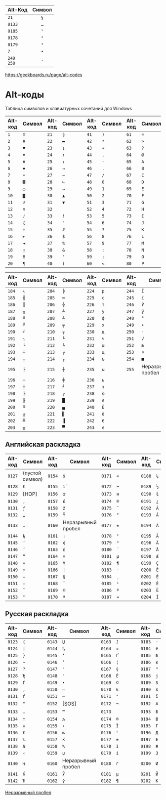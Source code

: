 <table>
<thead>
<tr>
<th style="text-align: left;">Alt-Код</th>
<th style="text-align: center;">Символ</th>
</tr>
</thead>
<tbody>
<tr>
<td style="text-align: left;"><code>21</code></td>
<td style="text-align: center;"><code>§</code></td>
</tr>
<tr>
<td style="text-align: left;"><code>0133</code></td>
<td style="text-align: center;"><code>…</code></td>
</tr>
<tr>
<td style="text-align: left;"><code>0185</code></td>
<td style="text-align: center;"><code>¹</code></td>
</tr>
<tr>
<td style="text-align: left;"><code>0178</code></td>
<td style="text-align: center;"><code>²</code></td>
</tr>
<tr>
<td style="text-align: left;"><code>0179</code></td>
<td style="text-align: center;"><code>³</code></td>
</tr>
<tr>
<td style="text-align: left;"><code>7</code></td>
<td style="text-align: center;"><code>•</code></td>
</tr>
<tr>
<td style="text-align: left;"><code>249</code><br><code>250</code></td>
<td style="text-align: center;"><code>·</code></td>
</tr>
</tbody>
</table>
<p><a href="https://geekboards.ru/page/alt-codes">https://geekboards.ru/page/alt-codes</a></p>
<h1>Alt-коды</h1>
<p>Таблица символов и клавиатурных сочетаний для Windows</p>
<table>
<thead>
<tr>
<th>Alt-код</th>
<th>Символ</th>
<th>Alt-код</th>
<th>Символ</th>
<th>Alt-код</th>
<th>Символ</th>
<th>Alt-код</th>
<th>Символ</th>
<th>Alt-код</th>
<th>Символ</th>
<th>Alt-код</th>
<th>Символ</th>
<th>Alt-код</th>
<th>Символ</th>
</tr>
</thead>
<tbody>
<tr>
<td><code>1</code></td>
<td><code>☺</code></td>
<td><code>21</code></td>
<td><code>§</code></td>
<td><code>41</code></td>
<td><code>)</code></td>
<td><code>61</code></td>
<td><code>=</code></td>
<td><code>81</code></td>
<td><code>Q</code></td>
<td><code>101</code></td>
<td><code>e</code></td>
<td><code>121</code></td>
<td><code>y</code></td>
</tr>
<tr>
<td><code>2</code></td>
<td><code>☻</code></td>
<td><code>22</code></td>
<td><code>▬</code></td>
<td><code>42</code></td>
<td><code>*</code></td>
<td><code>62</code></td>
<td><code>&gt;</code></td>
<td><code>82</code></td>
<td><code>R</code></td>
<td><code>102</code></td>
<td><code>f</code></td>
<td><code>122</code></td>
<td><code>z</code></td>
</tr>
<tr>
<td><code>3</code></td>
<td><code>♥</code></td>
<td><code>23</code></td>
<td><code>↨</code></td>
<td><code>43</code></td>
<td><code>+</code></td>
<td><code>63</code></td>
<td><code>?</code></td>
<td><code>83</code></td>
<td><code>S</code></td>
<td><code>103</code></td>
<td><code>g</code></td>
<td><code>123</code></td>
<td><code>{</code></td>
</tr>
<tr>
<td><code>4</code></td>
<td><code>♦</code></td>
<td><code>24</code></td>
<td><code>↑</code></td>
<td><code>44</code></td>
<td><code>,</code></td>
<td><code>64</code></td>
<td><code>@</code></td>
<td><code>84</code></td>
<td><code>T</code></td>
<td><code>104</code></td>
<td><code>h</code></td>
<td><code>124</code></td>
<td><code>|</code></td>
</tr>
<tr>
<td><code>5</code></td>
<td><code>♣</code></td>
<td><code>25</code></td>
<td><code>↓</code></td>
<td><code>45</code></td>
<td><code>-</code></td>
<td><code>65</code></td>
<td><code>A</code></td>
<td><code>85</code></td>
<td><code>U</code></td>
<td><code>105</code></td>
<td><code>i</code></td>
<td><code>125</code></td>
<td><code>}</code></td>
</tr>
<tr>
<td><code>6</code></td>
<td><code>♠</code></td>
<td><code>26</code></td>
<td><code>→</code></td>
<td><code>46</code></td>
<td><code>.</code></td>
<td><code>66</code></td>
<td><code>B</code></td>
<td><code>86</code></td>
<td><code>V</code></td>
<td><code>106</code></td>
<td><code>j</code></td>
<td><code>126</code></td>
<td><code>~</code></td>
</tr>
<tr>
<td><code>7</code></td>
<td><code>•</code></td>
<td><code>27</code></td>
<td><code>←</code></td>
<td><code>47</code></td>
<td><code>/</code></td>
<td><code>67</code></td>
<td><code>C</code></td>
<td><code>87</code></td>
<td><code>W</code></td>
<td><code>107</code></td>
<td><code>k</code></td>
<td><code>127</code></td>
<td><code>⌂</code></td>
</tr>
<tr>
<td><code>8</code></td>
<td><code>◘</code></td>
<td><code>28</code></td>
<td><code>∟</code></td>
<td><code>48</code></td>
<td><code>0</code></td>
<td><code>68</code></td>
<td><code>D</code></td>
<td><code>88</code></td>
<td><code>X</code></td>
<td><code>108</code></td>
<td><code>l</code></td>
<td><code>128</code></td>
<td><code>А</code></td>
</tr>
<tr>
<td><code>9</code></td>
<td><code>○</code></td>
<td><code>29</code></td>
<td><code>↔</code></td>
<td><code>49</code></td>
<td><code>1</code></td>
<td><code>69</code></td>
<td><code>E</code></td>
<td><code>89</code></td>
<td><code>Y</code></td>
<td><code>109</code></td>
<td><code>m</code></td>
<td><code>129</code></td>
<td><code>Б</code></td>
</tr>
<tr>
<td><code>10</code></td>
<td><code>◙</code></td>
<td><code>30</code></td>
<td><code>▲</code></td>
<td><code>50</code></td>
<td><code>2</code></td>
<td><code>70</code></td>
<td><code>F</code></td>
<td><code>90</code></td>
<td><code>Z</code></td>
<td><code>110</code></td>
<td><code>n</code></td>
<td><code>130</code></td>
<td><code>В</code></td>
</tr>
<tr>
<td><code>11</code></td>
<td><code>♂</code></td>
<td><code>31</code></td>
<td><code>▼</code></td>
<td><code>51</code></td>
<td><code>3</code></td>
<td><code>71</code></td>
<td><code>G</code></td>
<td><code>91</code></td>
<td><code>[</code></td>
<td><code>111</code></td>
<td><code>o</code></td>
<td><code>131</code></td>
<td><code>Г</code></td>
</tr>
<tr>
<td><code>12</code></td>
<td><code>♀</code></td>
<td><code>32</code></td>
<td><code></code></td>
<td><code>52</code></td>
<td><code>4</code></td>
<td><code>72</code></td>
<td><code>H</code></td>
<td><code>92</code></td>
<td><code>\</code></td>
<td><code>112</code></td>
<td><code>p</code></td>
<td><code>132</code></td>
<td><code>Д</code></td>
</tr>
<tr>
<td><code>13</code></td>
<td><code>♪</code></td>
<td><code>33</code></td>
<td><code>!</code></td>
<td><code>53</code></td>
<td><code>5</code></td>
<td><code>73</code></td>
<td><code>I</code></td>
<td><code>93</code></td>
<td><code>]</code></td>
<td><code>113</code></td>
<td><code>q</code></td>
<td><code>176</code></td>
<td><code>░</code></td>
</tr>
<tr>
<td><code>14</code></td>
<td><code>♫</code></td>
<td><code>34</code></td>
<td><code>"</code></td>
<td><code>54</code></td>
<td><code>6</code></td>
<td><code>74</code></td>
<td><code>J</code></td>
<td><code>94</code></td>
<td><code>^</code></td>
<td><code>114</code></td>
<td><code>r</code></td>
<td><code>177</code></td>
<td><code>▒</code></td>
</tr>
<tr>
<td><code>15</code></td>
<td><code>☼</code></td>
<td><code>35</code></td>
<td><code>#</code></td>
<td><code>55</code></td>
<td><code>7</code></td>
<td><code>75</code></td>
<td><code>K</code></td>
<td><code>95</code></td>
<td><code>_</code></td>
<td><code>115</code></td>
<td><code>s</code></td>
<td><code>178</code></td>
<td><code>▓</code></td>
</tr>
<tr>
<td><code>16</code></td>
<td><code>►</code></td>
<td><code>36</code></td>
<td><code>$</code></td>
<td><code>56</code></td>
<td><code>8</code></td>
<td><code>76</code></td>
<td><code>L</code></td>
<td><code>96</code></td>
<td><code>&grave;</code></td>
<td><code>116</code></td>
<td><code>t</code></td>
<td><code>179</code></td>
<td><code>│</code></td>
</tr>
<tr>
<td><code>17</code></td>
<td><code>◄</code></td>
<td><code>37</code></td>
<td><code>%</code></td>
<td><code>57</code></td>
<td><code>9</code></td>
<td><code>77</code></td>
<td><code>M</code></td>
<td><code>97</code></td>
<td><code>a</code></td>
<td><code>117</code></td>
<td><code>u</code></td>
<td><code>180</code></td>
<td><code>┤</code></td>
</tr>
<tr>
<td><code>18</code></td>
<td><code>↕</code></td>
<td><code>38</code></td>
<td><code>&amp;</code></td>
<td><code>58</code></td>
<td><code>:</code></td>
<td><code>78</code></td>
<td><code>N</code></td>
<td><code>98</code></td>
<td><code>b</code></td>
<td><code>118</code></td>
<td><code>v</code></td>
<td><code>181</code></td>
<td><code>╡</code></td>
</tr>
<tr>
<td><code>19</code></td>
<td><code>‼</code></td>
<td><code>39</code></td>
<td><code>'</code></td>
<td><code>59</code></td>
<td><code>;</code></td>
<td><code>79</code></td>
<td><code>O</code></td>
<td><code>99</code></td>
<td><code>c</code></td>
<td><code>119</code></td>
<td><code>w</code></td>
<td><code>182</code></td>
<td><code>╢</code></td>
</tr>
<tr>
<td><code>20</code></td>
<td><code>¶</code></td>
<td><code>40</code></td>
<td><code>(</code></td>
<td><code>60</code></td>
<td><code>&lt;</code></td>
<td><code>80</code></td>
<td><code>P</code></td>
<td><code>100</code></td>
<td><code>d</code></td>
<td><code>120</code></td>
<td><code>x</code></td>
<td><code>183</code></td>
<td><code>╖</code></td>
</tr>
</tbody>
</table>
<table>
<thead>
<tr>
<th>Alt-код</th>
<th>Симвoл</th>
<th>Alt-код</th>
<th>Символ</th>
<th>Alt-код</th>
<th>Символ</th>
<th>Alt-код</th>
<th>Символ</th>
</tr>
</thead>
<tbody>
<tr>
<td><code>184</code></td>
<td><code>╕</code></td>
<td><code>204</code></td>
<td><code>╠</code></td>
<td><code>224</code></td>
<td><code>р</code></td>
<td><code>244</code></td>
<td><code>Ї</code></td>
</tr>
<tr>
<td><code>185</code></td>
<td><code>╣</code></td>
<td><code>205</code></td>
<td><code>═</code></td>
<td><code>225</code></td>
<td><code>с</code></td>
<td><code>245</code></td>
<td><code>ї</code></td>
</tr>
<tr>
<td><code>186</code></td>
<td><code>║</code></td>
<td><code>206</code></td>
<td><code>╬</code></td>
<td><code>226</code></td>
<td><code>т</code></td>
<td><code>246</code></td>
<td><code>Ў</code></td>
</tr>
<tr>
<td><code>187</code></td>
<td><code>╗</code></td>
<td><code>207</code></td>
<td><code>╧</code></td>
<td><code>227</code></td>
<td><code>у</code></td>
<td><code>247</code></td>
<td><code>ў</code></td>
</tr>
<tr>
<td><code>188</code></td>
<td><code>╝</code></td>
<td><code>208</code></td>
<td><code>╨</code></td>
<td><code>228</code></td>
<td><code>ф</code></td>
<td><code>248</code></td>
<td><code>°</code></td>
</tr>
<tr>
<td><code>189</code></td>
<td><code>╜</code></td>
<td><code>209</code></td>
<td><code>╤</code></td>
<td><code>229</code></td>
<td><code>х</code></td>
<td><code>249</code></td>
<td><code>∙</code></td>
</tr>
<tr>
<td><code>190</code></td>
<td><code>╛</code></td>
<td><code>210</code></td>
<td><code>╥</code></td>
<td><code>230</code></td>
<td><code>ц</code></td>
<td><code>250</code></td>
<td><code>·</code></td>
</tr>
<tr>
<td><code>191</code></td>
<td><code>┐</code></td>
<td><code>211</code></td>
<td><code>╙</code></td>
<td><code>231</code></td>
<td><code>ч</code></td>
<td><code>251</code></td>
<td><code>√</code></td>
</tr>
<tr>
<td><code>192</code></td>
<td><code>└</code></td>
<td><code>212</code></td>
<td><code>╘</code></td>
<td><code>232</code></td>
<td><code>ш</code></td>
<td><code>252</code></td>
<td><code>№</code></td>
</tr>
<tr>
<td><code>193</code></td>
<td><code>┴</code></td>
<td><code>213</code></td>
<td><code>╒</code></td>
<td><code>233</code></td>
<td><code>щ</code></td>
<td><code>253</code></td>
<td><code>¤</code></td>
</tr>
<tr>
<td><code>194</code></td>
<td><code>┬</code></td>
<td><code>214</code></td>
<td><code>╓</code></td>
<td><code>234</code></td>
<td><code>ъ</code></td>
<td><code>254</code></td>
<td><code>■</code></td>
</tr>
<tr>
<td><code>195</code></td>
<td><code>├</code></td>
<td><code>215</code></td>
<td><code>╫</code></td>
<td><code>235</code></td>
<td><code>ы</code></td>
<td><code>255</code></td>
<td>Неразрывный пробел</td>
</tr>
<tr>
<td><code>196</code></td>
<td><code>─</code></td>
<td><code>216</code></td>
<td><code>╪</code></td>
<td><code>236</code></td>
<td><code>ь</code></td>
<td></td>
<td></td>
</tr>
<tr>
<td><code>197</code></td>
<td><code>┼</code></td>
<td><code>217</code></td>
<td><code>┘</code></td>
<td><code>237</code></td>
<td><code>э</code></td>
<td></td>
<td></td>
</tr>
<tr>
<td><code>198</code></td>
<td><code>╞</code></td>
<td><code>218</code></td>
<td><code>┌</code></td>
<td><code>238</code></td>
<td><code>ю</code></td>
<td></td>
<td></td>
</tr>
<tr>
<td><code>199</code></td>
<td><code>╟</code></td>
<td><code>219</code></td>
<td><code>█</code></td>
<td><code>239</code></td>
<td><code>я</code></td>
<td></td>
<td></td>
</tr>
<tr>
<td><code>200</code></td>
<td><code>╚</code></td>
<td><code>220</code></td>
<td><code>▄</code></td>
<td><code>240</code></td>
<td><code>Ё</code></td>
<td></td>
<td></td>
</tr>
<tr>
<td><code>201</code></td>
<td><code>╔</code></td>
<td><code>221</code></td>
<td><code>▌</code></td>
<td><code>241</code></td>
<td><code>ё</code></td>
<td></td>
<td></td>
</tr>
<tr>
<td><code>202</code></td>
<td><code>╩</code></td>
<td><code>222</code></td>
<td><code>▐</code></td>
<td><code>242</code></td>
<td><code>Є</code></td>
<td></td>
<td></td>
</tr>
<tr>
<td><code>203</code></td>
<td><code>╦</code></td>
<td><code>223</code></td>
<td><code>▀</code></td>
<td><code>243</code></td>
<td><code>є</code></td>
<td></td>
<td></td>
</tr>
</tbody>
</table>
<h2>Английская раскладка</h2>
<table>
<thead>
<tr>
<th>Alt-код</th>
<th>Символ</th>
<th>Alt-код</th>
<th>Символ</th>
<th>Alt-код</th>
<th>Символ</th>
<th>Alt-код</th>
<th>Символ</th>
<th>Alt-код</th>
<th>Символ</th>
<th>Alt-код</th>
<th>Символ</th>
<th>Alt-код</th>
<th>Символ</th>
</tr>
</thead>
<tbody>
<tr>
<td><code>0127</code></td>
<td>(пустой символ)</td>
<td><code>0154</code></td>
<td><code>š</code></td>
<td><code>0171</code></td>
<td><code>«</code></td>
<td><code>0188</code></td>
<td><code>¼</code></td>
<td><code>0205</code></td>
<td><code>Í</code></td>
<td><code>0222</code></td>
<td><code>Þ</code></td>
<td><code>0239</code></td>
<td><code>ï</code></td>
</tr>
<tr>
<td><code>0128</code></td>
<td><code>€</code></td>
<td><code>0155</code></td>
<td><code>ɨ̃</code></td>
<td><code>0172</code></td>
<td><code>¬</code></td>
<td><code>0189</code></td>
<td><code>½</code></td>
<td><code>0206</code></td>
<td><code>Î</code></td>
<td><code>0223</code></td>
<td><code>ß</code></td>
<td><code>0240</code></td>
<td><code>ð</code></td>
</tr>
<tr>
<td><code>0129</code></td>
<td>[HOP]</td>
<td><code>0156</code></td>
<td><code>œ</code></td>
<td><code>0173</code></td>
<td><code>н</code></td>
<td><code>0190</code></td>
<td><code>¾</code></td>
<td><code>0207</code></td>
<td><code>Ï</code></td>
<td><code>0224</code></td>
<td><code>à</code></td>
<td><code>0241</code></td>
<td><code>ñ</code></td>
</tr>
<tr>
<td><code>0130</code></td>
<td><code>‚</code></td>
<td><code>0157</code></td>
<td><code>ќ</code></td>
<td><code>0174</code></td>
<td><code>®</code></td>
<td><code>0191</code></td>
<td><code>¿</code></td>
<td><code>0208</code></td>
<td><code>Ð</code></td>
<td><code>0225</code></td>
<td><code>á</code></td>
<td><code>0242</code></td>
<td><code>ò</code></td>
</tr>
<tr>
<td><code>0131</code></td>
<td><code>ƒ</code></td>
<td><code>0158</code></td>
<td><code>ž</code></td>
<td><code>0175</code></td>
<td><code>¯</code></td>
<td><code>0192</code></td>
<td><code>À</code></td>
<td><code>0209</code></td>
<td><code>Ñ</code></td>
<td><code>0226</code></td>
<td><code>â</code></td>
<td><code>0243</code></td>
<td><code>ó</code></td>
</tr>
<tr>
<td><code>0132</code></td>
<td><code>„</code></td>
<td><code>0159</code></td>
<td><code>Ÿ</code></td>
<td><code>0176</code></td>
<td><code>°</code></td>
<td><code>0193</code></td>
<td><code>Á</code></td>
<td><code>0210</code></td>
<td><code>Ò</code></td>
<td><code>0227</code></td>
<td><code>ã</code></td>
<td><code>0244</code></td>
<td><code>ô</code></td>
</tr>
<tr>
<td><code>0133</code></td>
<td><code>…</code></td>
<td><code>0160</code></td>
<td>Неразрывный пробел</td>
<td><code>0177</code></td>
<td><code>±</code></td>
<td><code>0194</code></td>
<td><code>Â</code></td>
<td><code>0211</code></td>
<td><code>Ó</code></td>
<td><code>0228</code></td>
<td><code>ä</code></td>
<td><code>0245</code></td>
<td><code>õ</code></td>
</tr>
<tr>
<td><code>0144</code></td>
<td><code>ђ</code></td>
<td><code>0161</code></td>
<td><code>¡</code></td>
<td><code>0178</code></td>
<td><code>²</code></td>
<td><code>0195</code></td>
<td><code>Ã</code></td>
<td><code>0212</code></td>
<td><code>Ô</code></td>
<td><code>0229</code></td>
<td><code>å</code></td>
<td><code>0246</code></td>
<td><code>ö</code></td>
</tr>
<tr>
<td><code>0145</code></td>
<td><code>‘</code></td>
<td><code>0162</code></td>
<td><code>¢</code></td>
<td><code>0179</code></td>
<td><code>³</code></td>
<td><code>0196</code></td>
<td><code>Ä</code></td>
<td><code>0213</code></td>
<td><code>Õ</code></td>
<td><code>0230</code></td>
<td><code>æ</code></td>
<td><code>0247</code></td>
<td><code>÷</code></td>
</tr>
<tr>
<td><code>0146</code></td>
<td><code>’</code></td>
<td><code>0163</code></td>
<td><code>£</code></td>
<td><code>0180</code></td>
<td><code>´</code></td>
<td><code>0197</code></td>
<td><code>Å</code></td>
<td><code>0214</code></td>
<td><code>Ö</code></td>
<td><code>0231</code></td>
<td><code>ç</code></td>
<td><code>0248</code></td>
<td><code>ø</code></td>
</tr>
<tr>
<td><code>0147</code></td>
<td><code>“</code></td>
<td><code>0164</code></td>
<td><code>¤</code></td>
<td><code>0181</code></td>
<td><code>µ</code></td>
<td><code>0198</code></td>
<td><code>Æ</code></td>
<td><code>0215</code></td>
<td><code>×</code></td>
<td><code>0232</code></td>
<td><code>è</code></td>
<td><code>0249</code></td>
<td><code>ù</code></td>
</tr>
<tr>
<td><code>0148</code></td>
<td><code>«</code></td>
<td><code>0165</code></td>
<td><code>¥</code></td>
<td><code>0182</code></td>
<td><code>¶</code></td>
<td><code>0199</code></td>
<td><code>Ç</code></td>
<td><code>0216</code></td>
<td><code>Ø</code></td>
<td><code>0233</code></td>
<td><code>é</code></td>
<td><code>0250</code></td>
<td><code>ú</code></td>
</tr>
<tr>
<td><code>0149</code></td>
<td><code>•</code></td>
<td><code>0166</code></td>
<td><code>¦</code></td>
<td><code>0183</code></td>
<td><code>·</code></td>
<td><code>0200</code></td>
<td><code>È</code></td>
<td><code>0217</code></td>
<td><code>Ù</code></td>
<td><code>0234</code></td>
<td><code>ê</code></td>
<td><code>0251</code></td>
<td><code>û</code></td>
</tr>
<tr>
<td><code>0150</code></td>
<td><code>–</code></td>
<td><code>0167</code></td>
<td><code>§</code></td>
<td><code>0184</code></td>
<td><code>¸</code></td>
<td><code>0201</code></td>
<td><code>É</code></td>
<td><code>0218</code></td>
<td><code>Ú</code></td>
<td><code>0235</code></td>
<td><code>ë</code></td>
<td><code>0252</code></td>
<td><code>ü</code></td>
</tr>
<tr>
<td><code>0151</code></td>
<td><code>—</code></td>
<td><code>0168</code></td>
<td><code>¨</code></td>
<td><code>0185</code></td>
<td><code>¹</code></td>
<td><code>0202</code></td>
<td><code>Ê</code></td>
<td><code>0219</code></td>
<td><code>Û</code></td>
<td><code>0236</code></td>
<td><code>ì</code></td>
<td><code>0253</code></td>
<td><code>ý</code></td>
</tr>
<tr>
<td><code>0152</code></td>
<td><code>˜</code></td>
<td><code>0169</code></td>
<td><code>©</code></td>
<td><code>0186</code></td>
<td><code>º</code></td>
<td><code>0203</code></td>
<td><code>Ë</code></td>
<td><code>0220</code></td>
<td><code>Ü</code></td>
<td><code>0237</code></td>
<td><code>í</code></td>
<td><code>0254</code></td>
<td><code>þ</code></td>
</tr>
<tr>
<td><code>0153</code></td>
<td><code>™</code></td>
<td><code>0170</code></td>
<td><code>ª</code></td>
<td><code>0187</code></td>
<td><code>»</code></td>
<td><code>0204</code></td>
<td><code>Ì</code></td>
<td><code>0221</code></td>
<td><code>Ý</code></td>
<td><code>0238</code></td>
<td><code>î</code></td>
<td><code>0255</code></td>
<td><code>ÿ</code></td>
</tr>
</tbody>
</table>
<h2>Русская раскладка</h2>
<table>
<thead>
<tr>
<th>Alt-код</th>
<th>Символ</th>
<th>Alt-код</th>
<th>Символ</th>
<th>Alt-код</th>
<th>Символ</th>
<th>Alt-код</th>
<th>Символ</th>
<th>Alt-код</th>
<th>Символ</th>
<th>Alt-код</th>
<th>Символ</th>
<th>Alt-код</th>
<th>Символ</th>
</tr>
</thead>
<tbody>
<tr>
<td><code>0123</code></td>
<td><code>{</code></td>
<td><code>0143</code></td>
<td><code>Џ</code></td>
<td><code>0163</code></td>
<td><code>Ј</code></td>
<td><code>0183</code></td>
<td><code>·</code></td>
<td><code>0203</code></td>
<td><code>Л</code></td>
<td><code>0223</code></td>
<td><code>Я</code></td>
<td><code>0243</code></td>
<td><code>у</code></td>
</tr>
<tr>
<td><code>0124</code></td>
<td><code>|</code></td>
<td><code>0144</code></td>
<td><code>ђ</code></td>
<td><code>0164</code></td>
<td><code>¤</code></td>
<td><code>0184</code></td>
<td><code>ё</code></td>
<td><code>0204</code></td>
<td><code>М</code></td>
<td><code>0224</code></td>
<td><code>а</code></td>
<td><code>0244</code></td>
<td><code>ф</code></td>
</tr>
<tr>
<td><code>0125</code></td>
<td><code>}</code></td>
<td><code>0145</code></td>
<td><code>‘</code></td>
<td><code>0165</code></td>
<td><code>Ґ</code></td>
<td><code>0185</code></td>
<td><code>№</code></td>
<td><code>0205</code></td>
<td><code>Н</code></td>
<td><code>0225</code></td>
<td><code>б</code></td>
<td><code>0245</code></td>
<td><code>х</code></td>
</tr>
<tr>
<td><code>0126</code></td>
<td><code>~</code></td>
<td><code>0146</code></td>
<td><code>’</code></td>
<td><code>0166</code></td>
<td><code>¦</code></td>
<td><code>0186</code></td>
<td><code>є</code></td>
<td><code>0206</code></td>
<td><code>О</code></td>
<td><code>0226</code></td>
<td><code>в</code></td>
<td><code>0246</code></td>
<td><code>ц</code></td>
</tr>
<tr>
<td><code>0127</code></td>
<td><code>?</code></td>
<td><code>0147</code></td>
<td><code>"</code></td>
<td><code>0167</code></td>
<td><code>§</code></td>
<td><code>0187</code></td>
<td><code>"</code></td>
<td><code>0207</code></td>
<td><code>П</code></td>
<td><code>0227</code></td>
<td><code>г</code></td>
<td><code>0247</code></td>
<td><code>ч</code></td>
</tr>
<tr>
<td><code>0128</code></td>
<td><code>Ђ</code></td>
<td><code>0148</code></td>
<td><code>"</code></td>
<td><code>0168</code></td>
<td><code>Ё</code></td>
<td><code>0188</code></td>
<td><code>ј</code></td>
<td><code>0208</code></td>
<td><code>Р</code></td>
<td><code>0228</code></td>
<td><code>д</code></td>
<td><code>0248</code></td>
<td><code>ш</code></td>
</tr>
<tr>
<td><code>0129</code></td>
<td><code>Ѓ</code></td>
<td><code>0149</code></td>
<td><code>•</code></td>
<td><code>0169</code></td>
<td><code>©</code></td>
<td><code>0189</code></td>
<td><code>Ѕ</code></td>
<td><code>0209</code></td>
<td><code>С</code></td>
<td><code>0229</code></td>
<td><code>е</code></td>
<td><code>0249</code></td>
<td><code>щ</code></td>
</tr>
<tr>
<td><code>0130</code></td>
<td><code>‚</code></td>
<td><code>0150</code></td>
<td><code>–</code></td>
<td><code>0170</code></td>
<td><code>Є</code></td>
<td><code>0190</code></td>
<td><code>ѕ</code></td>
<td><code>0210</code></td>
<td><code>Т</code></td>
<td><code>0230</code></td>
<td><code>ж</code></td>
<td><code>0250</code></td>
<td><code>ъ</code></td>
</tr>
<tr>
<td><code>0131</code></td>
<td><code>ѓ</code></td>
<td><code>0151</code></td>
<td><code>—</code></td>
<td><code>0171</code></td>
<td><code>"</code></td>
<td><code>0191</code></td>
<td><code>ї</code></td>
<td><code>0211</code></td>
<td><code>У</code></td>
<td><code>0231</code></td>
<td><code>з</code></td>
<td><code>0251</code></td>
<td><code>ы</code></td>
</tr>
<tr>
<td><code>0132</code></td>
<td><code>"</code></td>
<td><code>0152</code></td>
<td>[SOS]</td>
<td><code>0172</code></td>
<td><code>¬</code></td>
<td><code>0192</code></td>
<td><code>А</code></td>
<td><code>0212</code></td>
<td><code>Ф</code></td>
<td><code>0232</code></td>
<td><code>и</code></td>
<td><code>0252</code></td>
<td><code>ь</code></td>
</tr>
<tr>
<td><code>0133</code></td>
<td><code>…</code></td>
<td><code>0153</code></td>
<td><code>™</code></td>
<td><code>0173</code></td>
<td>&nbsp;</td>
<td><code>0193</code></td>
<td><code>Б</code></td>
<td><code>0213</code></td>
<td><code>Х</code></td>
<td><code>0233</code></td>
<td><code>й</code></td>
<td><code>0253</code></td>
<td><code>э</code></td>
</tr>
<tr>
<td><code>0134</code></td>
<td><code>†</code></td>
<td><code>0154</code></td>
<td><code>љ</code></td>
<td><code>0174</code></td>
<td><code>®</code></td>
<td><code>0194</code></td>
<td><code>В</code></td>
<td><code>0214</code></td>
<td><code>Ц</code></td>
<td><code>0234</code></td>
<td><code>к</code></td>
<td><code>0254</code></td>
<td><code>ю</code></td>
</tr>
<tr>
<td><code>0135</code></td>
<td><code>‡</code></td>
<td><code>0155</code></td>
<td><code>›</code></td>
<td><code>0175</code></td>
<td><code>Ї</code></td>
<td><code>0195</code></td>
<td><code>Г</code></td>
<td><code>0215</code></td>
<td><code>Ч</code></td>
<td><code>0235</code></td>
<td><code>л</code></td>
<td><code>0255</code></td>
<td><code>я</code></td>
</tr>
<tr>
<td><code>0136</code></td>
<td><code>€</code></td>
<td><code>0156</code></td>
<td><code>њ</code></td>
<td><code>0176</code></td>
<td><code>°</code></td>
<td><code>0196</code></td>
<td><code>Д</code></td>
<td><code>0216</code></td>
<td><code>Ш</code></td>
<td><code>0236</code></td>
<td><code>м</code></td>
<td></td>
<td></td>
</tr>
<tr>
<td><code>0137</code></td>
<td><code>‰</code></td>
<td><code>0157</code></td>
<td><code>ќ</code></td>
<td><code>0177</code></td>
<td><code>±</code></td>
<td><code>0197</code></td>
<td><code>Е</code></td>
<td><code>0217</code></td>
<td><code>Щ</code></td>
<td><code>0237</code></td>
<td><code>н</code></td>
<td></td>
<td></td>
</tr>
<tr>
<td><code>0138</code></td>
<td><code>Љ</code></td>
<td><code>0158</code></td>
<td><code>ћ</code></td>
<td><code>0178</code></td>
<td><code>І</code></td>
<td><code>0198</code></td>
<td><code>Ж</code></td>
<td><code>0218</code></td>
<td><code>Ъ</code></td>
<td><code>0238</code></td>
<td><code>о</code></td>
<td></td>
<td></td>
</tr>
<tr>
<td><code>0139</code></td>
<td><code>‹</code></td>
<td><code>0159</code></td>
<td><code>џ</code></td>
<td><code>0179</code></td>
<td><code>і</code></td>
<td><code>0199</code></td>
<td><code>З</code></td>
<td><code>0219</code></td>
<td><code>Ы</code></td>
<td><code>0239</code></td>
<td><code>п</code></td>
<td></td>
<td></td>
</tr>
<tr>
<td><code>0140</code></td>
<td><code>Њ</code></td>
<td><code>0160</code></td>
<td>Неразрывный пробел</td>
<td><code>0180</code></td>
<td><code>ґ</code></td>
<td><code>0200</code></td>
<td><code>И</code></td>
<td><code>0220</code></td>
<td><code>Ь</code></td>
<td><code>0240</code></td>
<td><code>р</code></td>
<td></td>
<td></td>
</tr>
<tr>
<td><code>0141</code></td>
<td><code>Ќ</code></td>
<td><code>0161</code></td>
<td><code>Ў</code></td>
<td><code>0181</code></td>
<td><code>µ</code></td>
<td><code>0201</code></td>
<td><code>Й</code></td>
<td><code>0221</code></td>
<td><code>Э</code></td>
<td><code>0241</code></td>
<td><code>с</code></td>
<td></td>
<td></td>
</tr>
<tr>
<td><code>0142</code></td>
<td><code>Ћ</code></td>
<td><code>0162</code></td>
<td><code>ў</code></td>
<td><code>0182</code></td>
<td><code>¶</code></td>
<td><code>0202</code></td>
<td><code>К</code></td>
<td><code>0222</code></td>
<td><code>Ю</code></td>
<td><code>0242</code></td>
<td><code>т</code></td>
<td></td>
<td></td>
</tr>
</tbody>
</table>
<p><a href="https://ru.wikipedia.org/wiki/Неразрывный_пробел">Неразрывный пробел</a></p>